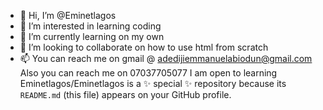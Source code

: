 - 👋 Hi, I’m @Eminetlagos
- 👀 I’m interested in learning coding
- 🌱 I’m currently learning on my own
- 💞️ I’m looking to collaborate on how to use html from scratch
- 📫 You can reach me on gmail @ adedijiemmanuelabiodun@gmail.com
Also you can reach me on 07037705077
I am open to learning
Eminetlagos/Eminetlagos is a ✨ special ✨ repository because its `README.md` (this file) appears on your GitHub profile.
